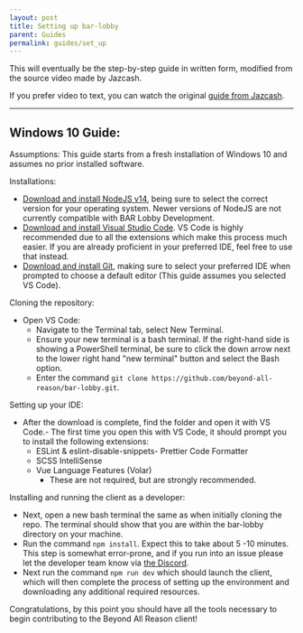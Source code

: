 ```yaml
---
layout: post
title: Setting up bar-lobby
parent: Guides
permalink: guides/set_up
---
```


This will eventually be the step-by-step guide in written form, modified from the source video made by Jazcash.

If you prefer video to text, you can watch the original [guide from Jazcash].

---

## Windows 10 Guide: ##

Assumptions: This guide starts from a fresh installation of Windows 10 and assumes no prior installed software.

Installations:
 - [Download and install NodeJS v14], being sure to select the correct version for your operating system. Newer versions of NodeJS are not currently compatible with BAR Lobby Development. 
 - [Download and install Visual Studio Code]. VS Code is highly recommended due to all the extensions which make this process much easier. If you are already proficient in your preferred IDE, feel free to use that instead.
 - [Download and install Git], making sure to select your preferred IDE when prompted to choose a default editor (This guide assumes you selected VS Code).

 Cloning the repository:
 - Open VS Code:
    - Navigate to the Terminal tab, select New Terminal.
    - Ensure your new terminal is a bash terminal. If the right-hand side is showing a PowerShell terminal, be sure to click the down arrow next to the lower right hand "new terminal" button and select the Bash option.
    - Enter the command `git clone https://github.com/beyond-all-reason/bar-lobby.git`.

 Setting up your IDE:
 - After the download is complete, find the folder and open it with VS Code.- The first time you open this with VS Code, it should prompt you to install the following extensions:
    - ESLint & eslint-disable-snippets- Prettier Code Formatter
    - SCSS IntelliSense
    - Vue Language Features (Volar)
        - These are not required, but are strongly recommended.
 
 Installing and running the client as a developer:
 - Next, open a new bash terminal the same as when initially cloning the repo. The terminal should show that you are within the bar-lobby directory on your machine.
 - Run the command `npm install`. Expect this to take about 5 -10 minutes. This step is somewhat error-prone, and if you run into an issue please let the developer team know via [the Discord].
 - Next run the command `npm run dev` which should launch the client, which will then complete the process of setting up the environment and downloading any additional required resources.

Congratulations, by this point you should have all the tools necessary to begin contributing to the Beyond All Reason client!

[guide from Jazcash]: https://youtu.be/bVcKYPvVE8Q
[Download and install NodeJS v14]: https://nodejs.org/download/release/v14.21.3/
[Download and install Visual Studio Code]: https://code.visualstudio.com/download
[Download and install Git]: https://git-scm.com/downloads
[the Discord]: https://discord.gg/beyond-all-reason